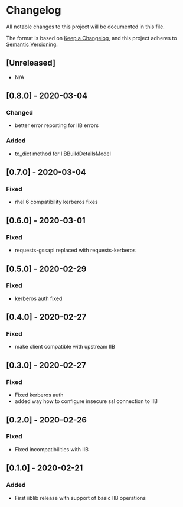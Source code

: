# Changelog

All notable changes to this project will be documented in this file.

The format is based on [Keep a Changelog](https://keepachangelog.com/en/1.0.0/),
and this project adheres to [Semantic Versioning](https://semver.org/spec/v2.0.0.html).

## [Unreleased]

- N/A

## [0.8.0] - 2020-03-04

### Changed

- better error reporting for IIB errors

### Added

- to_dict method for IIBBuildDetailsModel

## [0.7.0] - 2020-03-04

### Fixed

- rhel 6 compatibility kerberos fixes

## [0.6.0] - 2020-03-01

### Fixed

- requests-gssapi replaced with requests-kerberos

## [0.5.0] - 2020-02-29

### Fixed

- kerberos auth fixed

## [0.4.0] - 2020-02-27

### Fixed

- make client compatible with upstream IIB

## [0.3.0] - 2020-02-27

### Fixed

- Fixed kerberos auth
- added way how to configure insecure ssl connection to IIB

## [0.2.0] - 2020-02-26

### Fixed

- Fixed incompatibilities with IIB

## [0.1.0] - 2020-02-21

### Added
- First iiblib release with support of basic IIB operations
